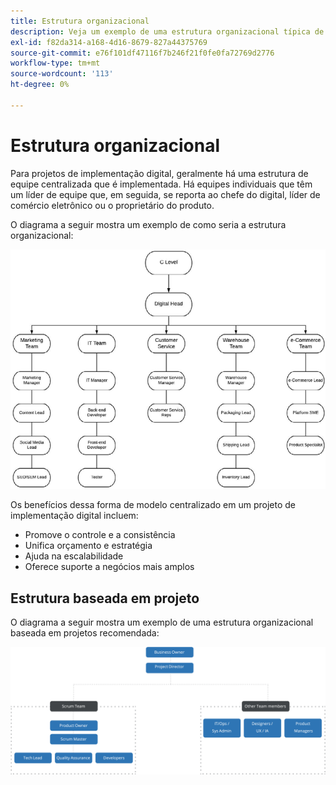 ```yaml
---
title: Estrutura organizacional
description: Veja um exemplo de uma estrutura organizacional típica de um projeto de comércio eletrônico.
exl-id: f82da314-a168-4d16-8679-827a44375769
source-git-commit: e76f101df47116f7b246f21f0fe0fa72769d2776
workflow-type: tm+mt
source-wordcount: '113'
ht-degree: 0%

---
```


# Estrutura organizacional

Para projetos de implementação digital, geralmente há uma estrutura de equipe centralizada que é implementada. Há equipes individuais que têm um líder de equipe que, em seguida, se reporta ao chefe do digital, líder de comércio eletrônico ou o proprietário do produto.

O diagrama a seguir mostra um exemplo de como seria a estrutura organizacional:

![Diagrama da estrutura organizacional](../../assets/playbooks/org-structure.png)

Os benefícios dessa forma de modelo centralizado em um projeto de implementação digital incluem:

- Promove o controle e a consistência
- Unifica orçamento e estratégia
- Ajuda na escalabilidade
- Oferece suporte a negócios mais amplos

## Estrutura baseada em projeto

O diagrama a seguir mostra um exemplo de uma estrutura organizacional baseada em projetos recomendada:

![Diagrama da estrutura da organização baseada em projeto](../../assets/playbooks/org-structure-project.png)
